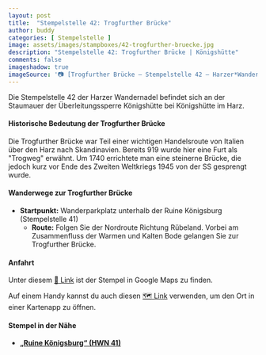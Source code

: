 ```yaml
---
layout: post
title:  "Stempelstelle 42: Trogfurther Brücke"
author: buddy
categories: [ Stempelstelle ]
image: assets/images/stampboxes/42-trogfurther-bruecke.jpg
description: "Stempelstelle 42: Trogfurther Brücke | Königshütte"
comments: false
imageshadow: true
imageSource: '📷 [Trogfurther Brücke – Stempelstelle 42 – Harzer*Wander*GuiDE](https://www.harzer-wander-gui.de/harzer-wandernadel/042-trogfurter-bruecke/) von Harzer*Wander*GuiDE unter Lizenz [CC BY-SA 4.0](https://creativecommons.org/licenses/by-sa/4.0)'
---
```


Die Stempelstelle 42 der Harzer Wandernadel befindet sich an der Staumauer der Überleitungssperre Königshütte bei Königshütte im Harz.

#### Historische Bedeutung der Trogfurther Brücke

Die Trogfurther Brücke war Teil einer wichtigen Handelsroute von Italien über den Harz nach Skandinavien. Bereits 919 wurde hier eine Furt als "Trogweg" erwähnt. Um 1740 errichtete man eine steinerne Brücke, die jedoch kurz vor Ende des Zweiten Weltkriegs 1945 von der SS gesprengt wurde.

#### Wanderwege zur Trogfurther Brücke

- **Startpunkt:** Wanderparkplatz unterhalb der Ruine Königsburg (Stempelstelle 41)
  - **Route:** Folgen Sie der Nordroute Richtung Rübeland. Vorbei am Zusammenfluss der Warmen und Kalten Bode gelangen Sie zur Trogfurther Brücke.

#### Anfahrt

Unter diesem [📍 Link](https://www.google.com/maps/dir/?api=1&origin=&destination=51.73558%2C%2010.80505) ist der Stempel in Google Maps zu finden.

<div class="android-only">
  Auf einem Handy kannst du auch diesen 
  <a href="geo:51.73558,10.80505">🗺️ Link</a> 
  verwenden, um den Ort in einer Kartenapp zu öffnen.
  <p></p>
</div>

#### Stempel in der Nähe

- [**„Ruine Königsburg“ (HWN 41)**](/stempelstelle-41-ruine-koenigsburg)
